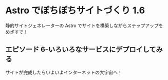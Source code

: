 # Astro でぼちぼちサイトづくり 1.6

静的サイトジェネレーターの Astro でサイトを構築しながらステップアップをめざすで！

## エピソード 6-いろいろなサービスにデプロイしてみる

サイトが完成したらいよいよインターネットの大宇宙へ！
